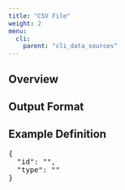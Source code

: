 ```yaml
---
title: "CSV File"
weight: 2
menu:
  cli:
    parent: "cli_data_sources"
---
```


## Overview


## Output Format

## Example Definition
<pre>
{
  "id": "",
  "type": ""
}
</pre>
